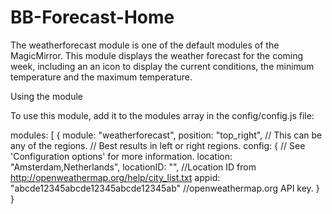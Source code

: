 # BB-Forecast-Home

The weatherforecast module is one of the default modules of the MagicMirror. This module displays the weather forecast for the coming week, including an an icon to display the current conditions, the minimum temperature and the maximum temperature.

Using the module

To use this module, add it to the modules array in the config/config.js file:

modules: [
	{
		module: "weatherforecast",
		position: "top_right",	// This can be any of the regions.
									// Best results in left or right regions.
		config: {
			// See 'Configuration options' for more information.
			location: "Amsterdam,Netherlands",
			locationID: "", //Location ID from http://openweathermap.org/help/city_list.txt
			appid: "abcde12345abcde12345abcde12345ab" //openweathermap.org API key.
		}
	}
